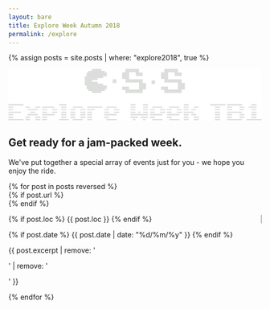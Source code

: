 ```yaml
---
layout: bare
title: Explore Week Autumn 2018
permalink: /explore
---
```


<link href="https://fonts.googleapis.com/css?family=Press+Start+2P" rel="stylesheet"> 

{% assign posts = site.posts | where: "explore2018", true %}

<div id="explorecont">
    <div class="side" id="left">
    </div>
    <div id="middle">
        <div>
            <img src="/assets/images/contrib/events/2018-11-explore/Logo.png"/>
            <section id="maintext">
                <h1>Get ready for a jam-packed week.</h1>
                <p>We've put together a special array of events just for you - we hope you enjoy the ride.</p>
            </section>
        </div>
        <div id="eventcont">
            {% for post in posts reversed %}
                    <div class="event">
                        {% if post.url %}<a href="{{ post.url }}">
                            <div class="image" {% if post.image %}style="background: url({{ post.explore2018_img }}) center; background-size: cover;"{% endif %}></div>
                        </a>{% endif %}
                        <div class="desc">
                            <div class="info" {% if post.explore2018_col %}style="background: {{ post.explore2018_col }};"{% endif %}>
                                <p style="border-right: 1px solid gray;">
                                    {% if post.loc %}
                                        {{ post.loc }}
                                    {% endif %}
                                </p>
                                <p>
                                    {% if post.date %}
                                        {{ post.date | date: "%d/%m/%y" }}
                                    {% endif %}
                                </p>
                            </div>
                            <p class="text">
                                {{ post.excerpt | remove: '<p>' | remove: '</p>'  }}
                            </p>
                        </div>
                    </div>
            {% endfor %}
        </div>
    </div>
    <div class="side" id="right">
    </div>
</div>